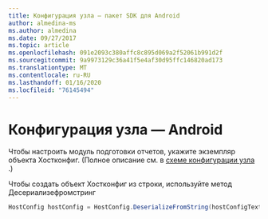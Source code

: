 ```yaml
---
title: Конфигурация узла — пакет SDK для Android
author: almedina-ms
ms.author: almedina
ms.date: 09/27/2017
ms.topic: article
ms.openlocfilehash: 091e2093c380affc8c895d069a2f52061b991d2f
ms.sourcegitcommit: 9a9973129c36a41f5e4af30d95ffc146820ad173
ms.translationtype: MT
ms.contentlocale: ru-RU
ms.lasthandoff: 01/16/2020
ms.locfileid: "76145494"
---
```

# <a name="host-config---android"></a>Конфигурация узла — Android

Чтобы настроить модуль подготовки отчетов, укажите экземпляр объекта Хостконфиг. (Полное описание см. в [схеме конфигурации узла](../../../rendering-cards/host-config.md) .)

Чтобы создать объект Хостконфиг из строки, используйте метод Десериализефромстринг

```java
HostConfig hostConfig = HostConfig.DeserializeFromString(hostConfigText);
```